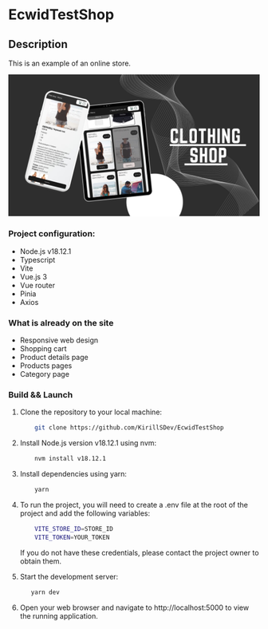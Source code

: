 # EcwidTestShop

## Description

This is an example of an online store.

![Image alt](https://github.com/kirillsdev/EcwidTestShop/raw/develop/public/image.jpg)

### Project configuration:

- Node.js v18.12.1
- Typescript
- Vite
- Vue.js 3
- Vue router
- Pinia
- Axios

### What is already on the site

<ul>
<li>Responsive web design</li>
<li>Shopping cart</li>
<li>Product details page</li>
<li>Products pages</li>
<li>Category page</li>
</ul>

### Build && Launch

<ol>

<li> Clone the repository to your local machine: </li>

```bash
    git clone https://github.com/KirillSDev/EcwidTestShop
```

<li> Install Node.js version v18.12.1 using nvm: </li>

```bash
    nvm install v18.12.1
```

<li>  Install dependencies using yarn: </li>

```bash
    yarn
```

<li>   To run the project, you will need to create a .env file at the root of the project and add the following variables:  </li>

```bash
    VITE_STORE_ID=STORE_ID
    VITE_TOKEN=YOUR_TOKEN
```

If you do not have these credentials, please contact the project owner to obtain them.

<li> Start the development server: </li>

```bash
   yarn dev
```

<li> Open your web browser and navigate to http://localhost:5000 to view the running application. </li>
</ol>
